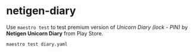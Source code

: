 # netigen-diary
Use `maestro test` to test premium version of _Unicorn Diary (lock - PIN)_ by **Netigen Unicorn Diary** from Play Store.
```
maestro test diary.yaml
```
